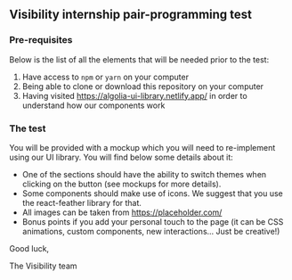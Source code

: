 ## Visibility internship pair-programming test

### Pre-requisites

Below is the list of all the elements that will be needed prior to the test:

1. Have access to `npm` or `yarn` on your computer
2. Being able to clone or download this repository on your computer
3. Having visited https://algolia-ui-library.netlify.app/ in order to understand how our components work

### The test

You will be provided with a mockup which you will need to re-implement using our UI library. You will find below some details about it:

- One of the sections should have the ability to switch themes when clicking on the button (see mockups for more details).
- Some components should make use of icons. We suggest that you use the react-feather library for that.
- All images can be taken from https://placeholder.com/
- Bonus points if you add your personal touch to the page (it can be CSS animations, custom components, new interactions... Just be creative!)

Good luck,

The Visibility team
